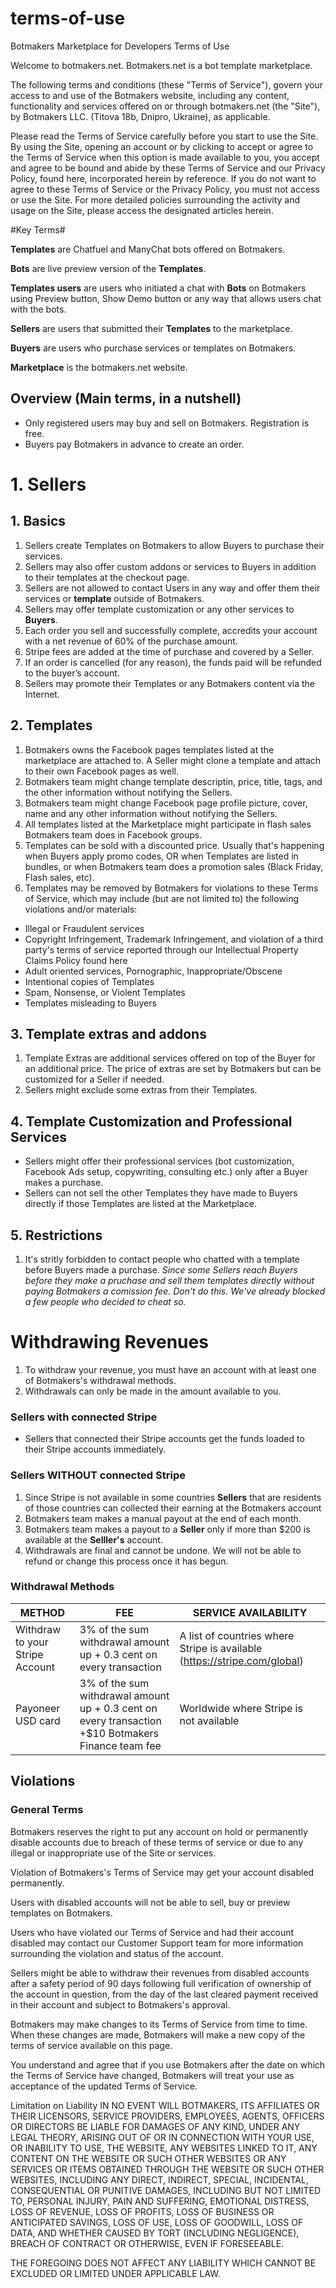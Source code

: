# terms-of-use
Botmakers Marketplace for Developers Terms of Use 

Welcome to botmakers.net. Botmakers.net is a bot template marketplace.

The following terms and conditions (these "Terms of Service"), govern your access to and use of the Botmakers website, including any content, functionality and services offered on or through botmakers.net (the "Site"), by Botmakers LLC. (Titova 18b, Dnipro, Ukraine), as applicable.

Please read the Terms of Service carefully before you start to use the Site. By using the Site, opening an account or by clicking to accept or agree to the Terms of Service when this option is made available to you, you accept and agree to be bound and abide by these Terms of Service and our Privacy Policy, found here, incorporated herein by reference. If you do not want to agree to these Terms of Service or the Privacy Policy, you must not access or use the Site. For more detailed policies surrounding the activity and usage on the Site, please access the designated articles herein.


#Key Terms#

**Templates** are Chatfuel and ManyChat bots offered on Botmakers.

**Bots** are live preview version of the **Templates**.

**Templates users** are users who initiated a chat with **Bots** on Botmakers using Preview button, Show Demo button or any way that allows users chat with the bots.

**Sellers** are users that submitted their **Templates** to the marketplace.

**Buyers** are users who purchase services or templates on Botmakers.

**Marketplace** is the botmakers.net website.

## Overview (Main terms, in a nutshell) ##
- Only registered users may buy and sell on Botmakers. Registration is free.
- Buyers pay Botmakers in advance to create an order.

# 1. Sellers #

## 1. Basics ##

 1. Sellers create Templates on Botmakers to allow Buyers to purchase their services.
 1. Sellers may also offer custom addons or services to Buyers in addition to their templates at the checkout page.
 1. Sellers are not allowed to contact Users in any way and offer them their services or **template** outside of Botmakers.
 1. Sellers may offer template customization or any other services to **Buyers**.
 1. Each order you sell and successfully complete, accredits your account with a net revenue of 60% of the purchase amount.
 1. Stripe fees are added at the time of purchase and covered by a Seller.
 1. If an order is cancelled (for any reason), the funds paid will be refunded to the buyer’s account.
 1. Sellers may promote their Templates or any Botmakers content via the Internet.
 
 ## 2. Templates ##
 
 1. Botmakers owns the Facebook pages templates listed at the marketplace are attached to. A Seller might clone a template and attach to their own Facebook pages as well.
 1. Botmakers team  might change template descriptin, price, title, tags, and the other information without notifying the Sellers.
 1. Botmakers team  might change Facebook page profile picture, cover, name and any other information without notifying the Sellers.
 1. All templates listed at the Marketplace might participate in flash sales Botmakers team does in Facebook groups.
 1. Templates can be sold with a discounted price. Usually that's happening when Buyers apply promo codes, OR when Templates are listed in bundles, or when Botmakers team does a promotion sales (Black Friday, Flash sales, etc).
1. Templates may be removed by Botmakers for violations to these Terms of Service, which may include (but are not limited to) the following violations and/or materials:

 - Illegal or Fraudulent services
 - Copyright Infringement, Trademark Infringement, and violation of a third party's terms of service reported through our Intellectual Property Claims Policy found here
 - Adult oriented services, Pornographic, Inappropriate/Obscene
 - Intentional copies of Templates
 - Spam, Nonsense, or Violent Templates
 - Templates misleading to Buyers
 
 ## 3. Template extras and addons ##
 1. Template Extras are additional services offered on top of the Buyer for an additional price. The price of extras are set by Botmakers but can be customized for a Seller if needed.
 1. Sellers might exclude some extras from their Templates.
 
 ## 4. Template Customization and Professional Services ##
 - Sellers might offer their professional services (bot customization, Facebook Ads setup, copywriting, consulting etc.) only after a Buyer makes a purchase.
 - Sellers can not sell the other Templates they have made to Buyers directly if those Templates are listed at the Marketplace.

## 5. Restrictions 
 1. It's stritly forbidden to contact people who chatted with a template before Buyers made a purchase.
 *Since some Sellers reach Buyers before they make a pruchase and sell them templates directly without paying Botmakers a comission fee. Don't do this. We've already blocked a few people who decided to cheat so.*

# Withdrawing Revenues #

 1. To withdraw your revenue, you must have an account with at least one of Botmakers's withdrawal methods.
 1. Withdrawals can only be made in the amount available to you.
  
### Sellers with connected Stripe ###
  - Sellers that connected their Stripe accounts get the funds loaded to their Stripe accounts immediately.
  
### Sellers WITHOUT connected Stripe ###
  1. Since Stripe is not available in some countries **Sellers** that are residents of those countries can collected their earning at the Botmakers account
  1. Botmakers team makes a manual payout at the end of each month.
  1. Botmakers team makes a payout to a **Seller** only if more than $200 is available at the **Selller's** account.
  1. Withdrawals are final and cannot be undone. We will not be able to refund or change this process once it has begun.
  
### Withdrawal Methods ###
| METHOD  | FEE | SERVICE AVAILABILITY |
| ------------- | ------------- | ------------- |
| Withdraw to your Stripe Account  | 3% of the sum withdrawal amount up + 0.3 cent on every transaction  | A list of countries where Stripe is available (https://stripe.com/global) |
| Payoneer USD card  | 3% of the sum withdrawal amount up + 0.3 cent on every transaction +$10 Botmakers Finance team fee | Worldwide where Stripe is not available |
 

 
## Violations ##

### General Terms ###
Botmakers reserves the right to put any account on hold or permanently disable accounts due to breach of these terms of service or due to any illegal or inappropriate use of the Site or services.

Violation of Botmakers's Terms of Service may get your account disabled permanently.

Users with disabled accounts will not be able to sell, buy or preview templates on Botmakers.

Users who have violated our Terms of Service and had their account disabled may contact our Customer Support team for more information surrounding the violation and status of the account.

Sellers might be able to withdraw their revenues from disabled accounts after a safety period of 90 days following full verification of ownership of the account in question, from the day of the last cleared payment received in their account and subject to Botmakers's approval.

Botmakers may make changes to its Terms of Service from time to time. When these changes are made, Botmakers will make a new copy of the terms of service available on this page.

You understand and agree that if you use Botmakers after the date on which the Terms of Service have changed, Botmakers will treat your use as acceptance of the updated Terms of Service.



 
 Limitation on Liability
IN NO EVENT WILL BOTMAKERS, ITS AFFILIATES OR THEIR LICENSORS, SERVICE PROVIDERS, EMPLOYEES, AGENTS, OFFICERS OR DIRECTORS BE LIABLE FOR DAMAGES OF ANY KIND, UNDER ANY LEGAL THEORY, ARISING OUT OF OR IN CONNECTION WITH YOUR USE, OR INABILITY TO USE, THE WEBSITE, ANY WEBSITES LINKED TO IT, ANY CONTENT ON THE WEBSITE OR SUCH OTHER WEBSITES OR ANY SERVICES OR ITEMS OBTAINED THROUGH THE WEBSITE OR SUCH OTHER WEBSITES, INCLUDING ANY DIRECT, INDIRECT, SPECIAL, INCIDENTAL, CONSEQUENTIAL OR PUNITIVE DAMAGES, INCLUDING BUT NOT LIMITED TO, PERSONAL INJURY, PAIN AND SUFFERING, EMOTIONAL DISTRESS, LOSS OF REVENUE, LOSS OF PROFITS, LOSS OF BUSINESS OR ANTICIPATED SAVINGS, LOSS OF USE, LOSS OF GOODWILL, LOSS OF DATA, AND WHETHER CAUSED BY TORT (INCLUDING NEGLIGENCE), BREACH OF CONTRACT OR OTHERWISE, EVEN IF FORESEEABLE.

THE FOREGOING DOES NOT AFFECT ANY LIABILITY WHICH CANNOT BE EXCLUDED OR LIMITED UNDER APPLICABLE LAW.
